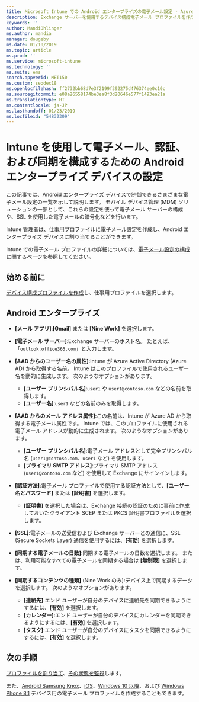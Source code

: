 ```yaml
---
title: Microsoft Intune での Android エンタープライズの電子メール設定 - Azure | Microsoft Docs
description: Exchange サーバーを使用するデバイス構成電子メール プロファイルを作成し、Azure Active Directory から属性を取得します。 Android 仕事用プロファイル デバイス上で Microsoft Intune を使用して、SSL または SMIME を有効にする、証明書またはユーザー名/パスワードを使用してユーザーを認証する、および電子メールとスケジュールを同期することができます。
keywords: ''
author: MandiOhlinger
ms.author: mandia
manager: dougeby
ms.date: 01/10/2019
ms.topic: article
ms.prod: ''
ms.service: microsoft-intune
ms.technology: ''
ms.suite: ems
search.appverid: MET150
ms.custom: seodec18
ms.openlocfilehash: ff2732bb68d7e3f2199f392275d476374ee0c10c
ms.sourcegitcommit: e08a26558174be3ea8f3d20646e577f1493ea21a
ms.translationtype: HT
ms.contentlocale: ja-JP
ms.lasthandoff: 01/23/2019
ms.locfileid: "54832309"
---
```

# <a name="android-enterprise-device-settings-to-configure-email-authentication-and-synchronization-in-intune"></a>Intune を使用して電子メール、認証、および同期を構成するための Android エンタープライズ デバイスの設定

この記事では、Android エンタープライズ デバイスで制御できるさまざまな電子メール設定の一覧を示して説明します。 モバイル デバイス管理 (MDM) ソリューションの一部として、これらの設定を使って電子メール サーバーの構成や、SSL を使用した電子メールの暗号化などを行います。

Intune 管理者は、仕事用プロファイルに電子メール設定を作成し、Android エンタープライズ デバイスに割り当てることができます。

Intune での電子メール プロファイルの詳細については、[電子メール設定の構成](email-settings-configure.md)に関するページを参照してください。

## <a name="before-you-begin"></a>始める前に

[デバイス構成プロファイルを作成](email-settings-configure.md#create-a-device-profile)し、仕事用プロファイルを選択します。

## <a name="android-enterprise"></a>Android エンタープライズ

- **[メール アプリ]**:**[Gmail]** または **[Nine Work]** を選択します。
- **[電子メール サーバー]**:Exchange サーバーのホスト名。 たとえば、「`outlook.office365.com`」と入力します。
- **[AAD からのユーザー名の属性]**:Intune が Azure Active Directory (Azure AD) から取得する名前。 Intune はこのプロファイルで使用されるユーザー名を動的に生成します。 次のようなオプションがあります。

  - **[ユーザー プリンシパル名]**:`user1` や `user1@contoso.com` などの名前を取得します。
  - **[ユーザー名]**:`user1` などの名前のみを取得します。

- **[AAD からのメール アドレス属性]**:この名前は、Intune が Azure AD から取得する電子メール属性です。 Intune では、このプロファイルに使用される電子メール アドレスが動的に生成されます。 次のようなオプションがあります。
  - **[ユーザー プリンシパル名]**:電子メール アドレスとして完全プリンシパル名 (`user1@contoso.com`、`user1` など) を使用します。
  - **[プライマリ SMTP アドレス]**:プライマリ SMTP アドレス (`user1@contoso.com` など) を使用して Exchange にサインインします。

- **[認証方法]**:電子メール プロファイルで使用する認証方法として、**[ユーザー名とパスワード]** または **[証明書]** を選択します。
  - **[証明書]** を選択した場合は、Exchange 接続の認証のために事前に作成しておいたクライアント SCEP または PKCS 証明書プロファイルを選択します。
- **[SSL]**:電子メールの送受信および Exchange サーバーとの通信に、SSL (Secure Sockets Layer) 通信を使用するには、**[有効]** を選択します。
- **[同期する電子メールの日数]**:同期する電子メールの日数を選択します。 または、利用可能なすべての電子メールを同期する場合は **[無制限]** を選択します。
- **[同期するコンテンツの種類]** (Nine Work のみ):デバイス上で同期するデータを選択します。 次のようなオプションがあります。
  - **[連絡先]**:エンド ユーザーが自分のデバイスに連絡先を同期できるようにするには、**[有効]** を選択します。
  - **[カレンダー]**:エンド ユーザーが自分のデバイスにカレンダーを同期できるようにするには、**[有効]** を選択します。
  - **[タスク]**:エンド ユーザーが自分のデバイスにタスクを同期できるようにするには、**[有効]** を選択します。

## <a name="next-steps"></a>次の手順

[プロファイルを割り当て](device-profile-assign.md)、[その状態を監視](device-profile-monitor.md)します。

また、[Android Samsung Knox](email-settings-android.md)、[iOS](email-settings-ios.md)、[Windows 10 以降](email-settings-windows-10.md)、および [Windows Phone 8.1](email-settings-windows-phone-8-1.md) デバイス用の電子メール プロファイルを作成することもできます。